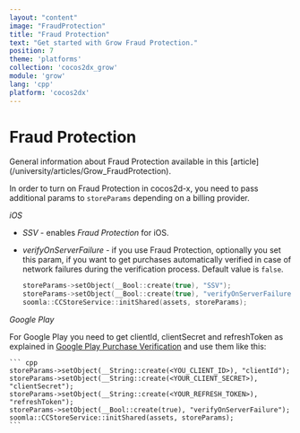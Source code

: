 ```yaml
---
layout: "content"
image: "FraudProtection"
title: "Fraud Protection"
text: "Get started with Grow Fraud Protection."
position: 7
theme: 'platforms'
collection: 'cocos2dx_grow'
module: 'grow'
lang: 'cpp'
platform: 'cocos2dx'
---
```


# Fraud Protection

<div class="info-box">General information about Fraud Protection available in this [article](/university/articles/Grow_FraudProtection).</div>

In order to turn on Fraud Protection in cocos2d-x, you need to pass additional params to `storeParams` depending on a
billing provider.

*iOS*

- *SSV* - enables _Fraud Protection_ for iOS.

- *verifyOnServerFailure* - if you use Fraud Protection, optionally you set this param, if you want to get purchases
automatically verified in case of network failures during the verification process. Default value is `false`.

    ``` cpp
    storeParams->setObject(__Bool::create(true), "SSV");
	storeParams->setObject(__Bool::create(true), "verifyOnServerFailure");
	soomla::CCStoreService::initShared(assets, storeParams);
	```

*Google Play*

For Google Play you need to get clientId, clientSecret and refreshToken as explained in
[Google Play Purchase Verification](/android/store/Store_GooglePlayVerification) and use them like this:

	``` cpp
	storeParams->setObject(__String::create(<YOU_CLIENT_ID>), "clientId");
	storeParams->setObject(__String::create(<YOUR_CLIENT_SECRET>), "clientSecret");
	storeParams->setObject(__String::create(<YOUR_REFRESH_TOKEN>), "refreshToken");
	storeParams->setObject(__Bool::create(true), "verifyOnServerFailure");
	soomla::CCStoreService::initShared(assets, storeParams);
	```
